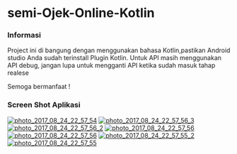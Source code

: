 # semi-Ojek-Online-Kotlin
<h3>Informasi</h3>
Project ini di bangung dengan menggunakan bahasa Kotlin,pastikan Android studio Anda sudah terinstall Plugin Kotlin.
Untuk API masih menggunakan API debug, jangan lupa untuk mengganti API ketika sudah masuk tahap realese

Semoga bermanfaat !

<h3>Screen Shot Aplikasi</h3>
<a href="https://ibb.co/eZNnCQ"><img src="https://preview.ibb.co/g7xLXQ/photo_2017_08_24_22_57_54.jpg" alt="photo_2017_08_24_22_57_54" border="0"></a>
<a href="https://ibb.co/ihChe5"><img src="https://preview.ibb.co/dgG8K5/photo_2017_08_24_22_57_56_3.jpg" alt="photo_2017_08_24_22_57_56_3" border="0"></a>
<a href="https://ibb.co/mYuHCQ"><img src="https://preview.ibb.co/iL0Dmk/photo_2017_08_24_22_57_56_2.jpg" alt="photo_2017_08_24_22_57_56_2" border="0"></a>
<a href="https://ibb.co/iwOYmk"><img src="https://preview.ibb.co/eDdcCQ/photo_2017_08_24_22_57_56.jpg" alt="photo_2017_08_24_22_57_56" border="0"></a>
<a href="https://ibb.co/iwOYmk"><img src="https://preview.ibb.co/eDdcCQ/photo_2017_08_24_22_57_56.jpg" alt="photo_2017_08_24_22_57_56" border="0"></a>
<a href="https://ibb.co/fwy5z5"><img src="https://preview.ibb.co/fSqw6k/photo_2017_08_24_22_57_55_2.jpg" alt="photo_2017_08_24_22_57_55_2" border="0"></a>
<a href="https://ibb.co/bAtG6k"><img src="https://preview.ibb.co/bJbEsQ/photo_2017_08_24_22_57_55.jpg" alt="photo_2017_08_24_22_57_55" border="0"></a>
